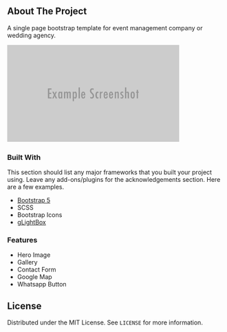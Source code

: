 <!-- EventPlanner -->

## About The Project

A single page bootstrap template for event management company or wedding agency.

<img src="assets/img/screenshot.png" width="400px" />

### Built With

This section should list any major frameworks that you built your project using. Leave any add-ons/plugins for the acknowledgements section. Here are a few examples.
* [Bootstrap 5](https://getbootstrap.com)
* SCSS
* Bootstrap Icons
* [gLightBox](https://biati-digital.github.io/glightbox/#)

### Features
* Hero Image
* Gallery
* Contact Form
* Google Map
* Whatsapp Button



<!-- LICENSE -->
## License

Distributed under the MIT License. See `LICENSE` for more information.


